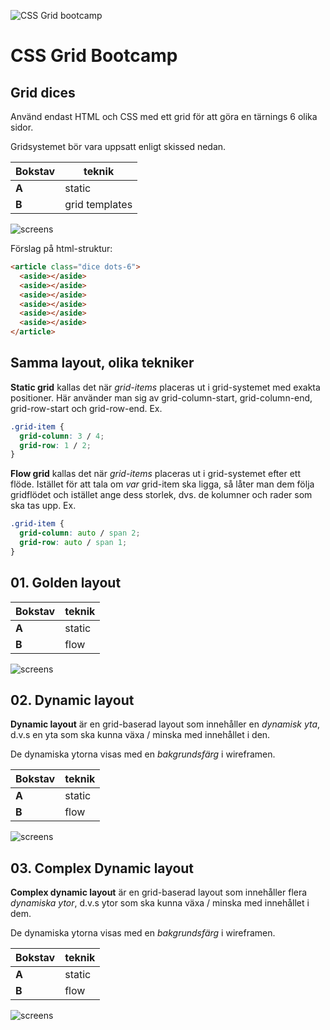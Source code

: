 ![CSS Grid bootcamp](poster.png)

# CSS Grid Bootcamp

## Grid dices

Använd endast HTML och CSS med ett grid för att göra en tärnings 6 olika sidor.

Gridsystemet bör vara uppsatt enligt skissed nedan.

| Bokstav | teknik         |
| ------- | -------------- |
| **A**   | static         |
| **B**   | grid templates |

![screens](./00_grid-dices-A/screen-grid.png)

Förslag på html-struktur:

```html
<article class="dice dots-6">
  <aside></aside>
  <aside></aside>
  <aside></aside>
  <aside></aside>
  <aside></aside>
  <aside></aside>
</article>
```

## Samma layout, olika tekniker

**Static grid** kallas det när _grid-items_ placeras ut i grid-systemet med exakta positioner. Här använder man sig av grid-column-start, grid-column-end, grid-row-start och grid-row-end. Ex.

```css
.grid-item {
  grid-column: 3 / 4;
  grid-row: 1 / 2;
}
```

**Flow grid** kallas det när _grid-items_ placeras ut i grid-systemet efter ett flöde. Istället för att tala om _var_ grid-item ska ligga, så låter man dem följa gridflödet och istället ange dess storlek, dvs. de kolumner och rader som ska tas upp. Ex.

```css
.grid-item {
  grid-column: auto / span 2;
  grid-row: auto / span 1;
}
```

## 01. Golden layout

| Bokstav | teknik |
| ------- | ------ |
| **A**   | static |
| **B**   | flow   |

![screens](./01_golden-layout-D/screens.png)

## 02. Dynamic layout

**Dynamic layout** är en grid-baserad layout som innehåller en _dynamisk yta_, d.v.s en yta som ska kunna växa / minska med innehållet i den.

De dynamiska ytorna visas med en _bakgrundsfärg_ i wireframen.

| Bokstav | teknik |
| ------- | ------ |
| **A**   | static |
| **B**   | flow   |

![screens](./02_dynamic-layout-C/screens.png)

## 03. Complex Dynamic layout

**Complex dynamic layout** är en grid-baserad layout som innehåller flera _dynamiska ytor_, d.v.s ytor som ska kunna växa / minska med innehållet i dem.

De dynamiska ytorna visas med en _bakgrundsfärg_ i wireframen.

| Bokstav | teknik |
| ------- | ------ |
| **A**   | static |
| **B**   | flow   |

![screens](./03_complex-dynamic-layout-C/screens.png)
